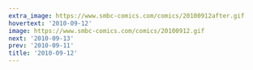 ```yaml
---
extra_image: https://www.smbc-comics.com/comics/20100912after.gif
hovertext: '2010-09-12'
image: https://www.smbc-comics.com/comics/20100912.gif
next: '2010-09-13'
prev: '2010-09-11'
title: '2010-09-12'
---
```

